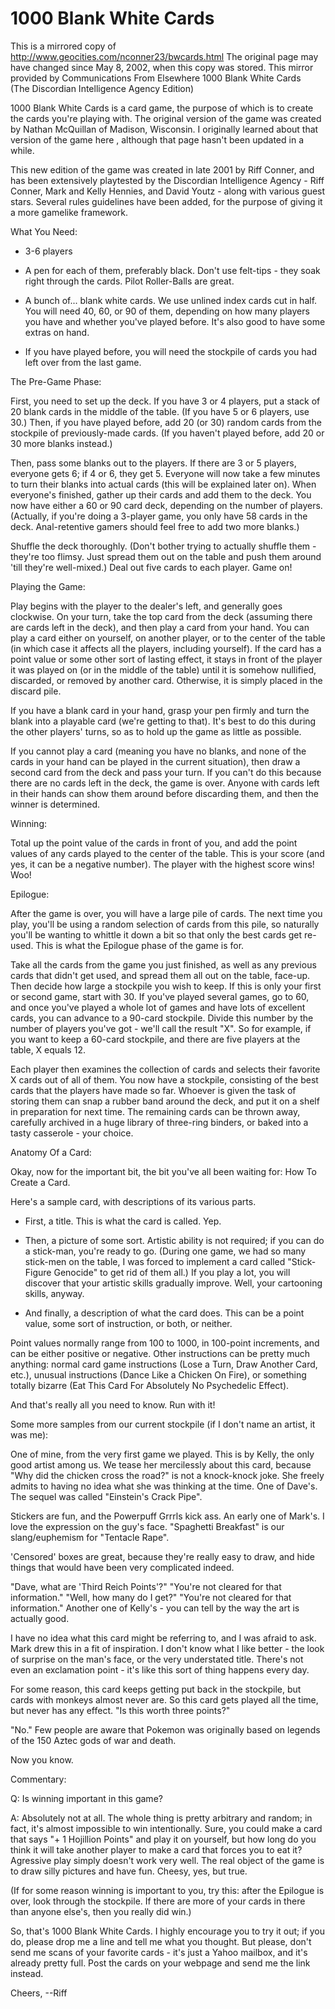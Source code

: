 # 1000 Blank White Cards   

This is a mirrored copy of http://www.geocities.com/nconner23/bwcards.html
The original page may have changed since May 8, 2002, when this copy was stored.
This mirror provided by Communications From Elsewhere
 1000 Blank White Cards   
  (The Discordian Intelligence Agency Edition)



1000 Blank White Cards is a card game, the purpose of which is to create the cards you're playing with.  The original version of the game was created by Nathan McQuillan of Madison, Wisconsin.  I originally learned about that version of the game here , although that page hasn't been updated in a while.

This new edition of the game was created in late 2001 by Riff Conner, and has been extensively playtested by the Discordian Intelligence Agency - Riff Conner, Mark and Kelly Hennies, and David Youtz - along with various guest stars.  Several rules guidelines have been added, for the purpose of giving it a more gamelike framework.


What You Need:

* 3-6 players

* A pen for each of them, preferably black.  Don't use felt-tips - they soak right through the cards.  Pilot Roller-Balls are great.

* A bunch of... blank white cards.  We use unlined index cards cut in half.  You will need 40, 60, or 90 of them, depending on how many players you have and whether you've played before.  It's also good to have some extras on hand.

* If you have played before, you will need the stockpile of cards you had left over from the last game.


The Pre-Game Phase:

First, you need to set up the deck.  If you have 3 or 4 players, put a stack of 20 blank cards in the middle of the table.  (If you have 5 or 6 players, use 30.)  Then, if you have played before, add 20 (or 30) random cards from the stockpile of previously-made cards.  (If you haven't played before, add 20 or 30 more blanks instead.)

Then, pass some blanks out to the players.  If there are 3 or 5 players, everyone gets 6; if 4 or 6, they get 5.  Everyone will now take a few minutes to turn their blanks into actual cards (this will be explained later on).  When everyone's finished, gather up their cards and add them to the deck.  You now have either a 60 or 90 card deck, depending on the number of players.  (Actually, if you're doing a 3-player game, you only have 58 cards in the deck.  Anal-retentive gamers should feel free to add two more blanks.)

Shuffle the deck thoroughly.  (Don't bother trying to actually shuffle them - they're too flimsy.  Just spread them out on the table and push them around 'till they're well-mixed.)  Deal out five cards to each player.  Game on!


Playing the Game:

Play begins with the player to the dealer's left, and generally goes clockwise.  On your turn, take the top card from the deck (assuming there are cards left in the deck), and then play a card from your hand.  You can play a card either on yourself, on another player, or to the center of the table (in which case it affects all the players, including yourself).  If the card has a point value or some other sort of lasting effect, it stays in front of the player it was played on (or in the middle of the table) until it is somehow nullified, discarded, or removed by another card.  Otherwise, it is simply placed in the discard pile.

If you have a blank card in your hand, grasp your pen firmly and turn the blank into a playable card (we're getting to that).  It's best to do this during the other players' turns, so as to hold up the game as little as possible.

If you cannot play a card (meaning you have no blanks, and none of the cards in your hand can be played in the current situation), then draw a second card from the deck and pass your turn.  If you can't do this because there are no cards left in the deck, the game is over.  Anyone with cards left in their hands can show them around before discarding them, and then the winner is determined.


Winning:

Total up the point value of the cards in front of you, and add the point values of any cards played to the center of the table.  This is your score (and yes, it can be a negative number).  The player with the highest score wins!  Woo!


Epilogue:

After the game is over, you will have a large pile of cards.  The next time you play, you'll be using a random selection of cards from this pile, so naturally you'll be wanting to whittle it down a bit so that only the best cards get re-used.  This is what the Epilogue phase of the game is for.

Take all the cards from the game you just finished, as well as any previous cards that didn't get used, and spread them all out on the table, face-up.  Then decide how large a stockpile you wish to keep.  If this is only your first or second game, start with 30.  If you've played several games, go to 60, and once you've played a whole lot of games and have lots of excellent cards, you can advance to a 90-card stockpile.  Divide this number by the number of players you've got - we'll call the result "X".  So for example, if you want to keep a 60-card stockpile, and there are five players at the table, X equals 12.

Each player then examines the collection of cards and selects their favorite X cards out of all of them.  You now have a stockpile,  consisting of the best cards that the players have made so far.  Whoever is given the task of storing them can snap a rubber band around the deck, and put it on a shelf in preparation for next time.  The remaining cards can be thrown away, carefully archived in a huge library of three-ring binders, or baked into a tasty casserole - your choice.

Anatomy Of a Card:

Okay, now for the important bit, the bit you've all been waiting for: How To Create a Card.

Here's a sample card, with descriptions of its various parts.



* First, a title.  This is what the card is called.  Yep.

* Then, a picture of some sort.  Artistic ability is not required; if you can do a stick-man, you're ready to go.  (During one game, we had so many stick-men on the table, I was forced to implement a card called "Stick-Figure Genocide" to get rid of them all.)  If you play a lot, you will discover that your artistic skills gradually improve.  Well, your cartooning skills, anyway.

* And finally, a description of what the card does.  This can be a point value, some sort of instruction, or both, or neither.

 Point values normally range from 100 to 1000, in 100-point increments, and can be either positive or negative.  Other instructions can be pretty much anything: normal card game instructions (Lose a Turn, Draw Another Card, etc.), unusual instructions (Dance Like a Chicken On Fire), or something totally bizarre (Eat This Card For Absolutely No Psychedelic Effect).

And that's really all you need to know.  Run with it!

Some more samples from our current stockpile (if I don't name an artist, it was me):



One of mine, from the very first game we played.
This is by Kelly, the only good artist among us.  We tease her mercilessly about this card, because "Why did the chicken cross the road?" is not a knock-knock joke. 
She freely admits to having no idea what she was thinking at the time.
One of Dave's.  The sequel was called "Einstein's Crack Pipe".
 
 

Stickers are fun, and the Powerpuff Grrrls kick ass.
An early one of Mark's.  I love the expression on the guy's face.
"Spaghetti Breakfast" is our slang/euphemism for "Tentacle Rape".

'Censored' boxes are great, because they're really easy to draw, and hide things that would have been very complicated indeed.



"Dave, what are 'Third Reich Points'?"
"You're not cleared for that information."
"Well, how many do I get?"
"You're not cleared for that information."
Another one of Kelly's - you can tell by the way the art is actually good.

I have no idea what this card might be referring to, and I was afraid to ask.
Mark drew this in a fit of inspiration.  I don't know what I like better - the look of surprise on the man's face, or the very understated title. There's not even an exclamation point - it's like this sort of thing happens every day.



For some reason, this card keeps getting put back in the stockpile, but cards with monkeys almost never are.  So this card gets played all the time, but never has any effect.
"Is this worth three points?"

"No."
Few people are aware that Pokemon was originally based on legends of the 150 Aztec gods of war and death.

Now you know.


Commentary:

Q: Is winning important in this game?

A: Absolutely not at all.  The whole thing is pretty arbitrary and random; in fact, it's almost impossible to win intentionally.  Sure, you could make a card that says "+ 1 Hojillion Points" and play it on yourself, but how long do you think it will take another player to make a card that forces you to eat it?  Agressive play simply doesn't work very well.  The real object of the game is to draw silly pictures and have fun.  Cheesy, yes, but true.

(If for some reason winning is important to you, try this: after the Epilogue is over, look through the stockpile.  If there are more of your cards in there than anyone else's, then you really did win.)


So, that's 1000 Blank White Cards.  I highly encourage you to try it out; if you do, please drop me a line and tell me what you thought.  But please, don't send me scans of your favorite cards - it's just a Yahoo mailbox, and it's already pretty full.  Post the cards on your webpage and send me the link instead.

Cheers,
--Riff